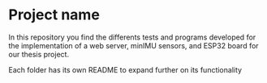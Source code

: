 # Project name

In this repository you find the differents tests and programs developed for the implementation of a web server, minIMU sensors, and ESP32 board for our thesis project.

Each folder has its own README to expand further on its functionality